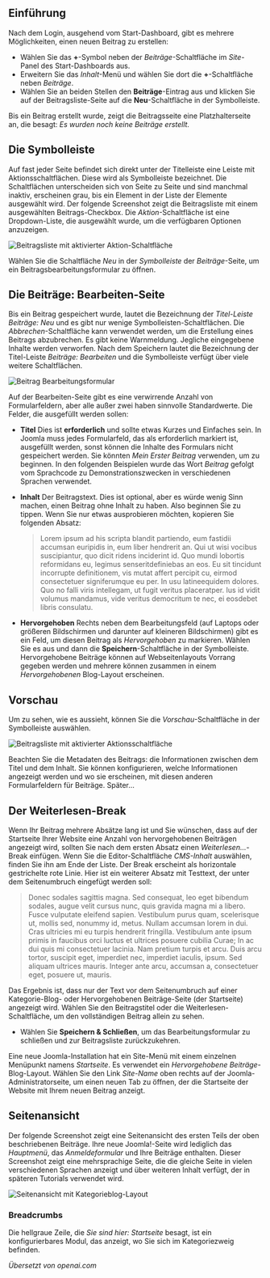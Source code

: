 <!-- Filename: J4.x:Getting_Started:_Adding_an_Article / Display title: Einen Beitrag hinzufügen -->

## Einführung

Nach dem Login, ausgehend vom Start-Dashboard, gibt es mehrere Möglichkeiten, einen neuen Beitrag zu erstellen:

- Wählen Sie das **+**-Symbol neben der *Beiträge*-Schaltfläche im *Site*-Panel des Start-Dashboards aus.
- Erweitern Sie das *Inhalt*-Menü und wählen Sie dort die **+**-Schaltfläche neben *Beiträge*.
- Wählen Sie an beiden Stellen den **Beiträge**-Eintrag aus und klicken Sie auf der Beitragsliste-Seite auf die **Neu**-Schaltfläche in der Symbolleiste.

Bis ein Beitrag erstellt wurde, zeigt die Beitragsseite eine Platzhalterseite an, die besagt: *Es wurden noch keine Beiträge erstellt.*

## Die Symbolleiste

Auf fast jeder Seite befindet sich direkt unter der Titelleiste eine Leiste mit Aktionsschaltflächen. Diese wird als Symbolleiste bezeichnet. Die Schaltflächen unterscheiden sich von Seite zu Seite und sind manchmal inaktiv, erscheinen grau, bis ein Element in der Liste der Elemente ausgewählt wird. Der folgende Screenshot zeigt die Beitragsliste mit einem ausgewählten Beitrags-Checkbox. Die *Aktion*-Schaltfläche ist eine Dropdown-Liste, die ausgewählt wurde, um die verfügbaren Optionen anzuzeigen.

![Beitragsliste mit aktivierter Aktion-Schaltfläche](../../../en/images/getting-started/articles-list.png)

Wählen Sie die Schaltfläche *Neu* in der *Symbolleiste* der *Beiträge*-Seite, um ein Beitragsbearbeitungsformular zu öffnen.

## Die Beiträge: Bearbeiten-Seite

Bis ein Beitrag gespeichert wurde, lautet die Bezeichnung der *Titel-Leiste* *Beiträge: Neu* und es gibt nur wenige Symbolleisten-Schaltflächen. Die *Abbrechen*-Schaltfläche kann verwendet werden, um die Erstellung eines Beitrags abzubrechen. Es gibt keine Warnmeldung. Jegliche eingegebene Inhalte werden verworfen. Nach dem Speichern lautet die Bezeichnung der Titel-Leiste *Beiträge: Bearbeiten* und die Symbolleiste verfügt über viele weitere Schaltflächen.

![Beitrag Bearbeitungsformular](../../../en/images/getting-started/article-edit-form.png)

Auf der Bearbeiten-Seite gibt es eine verwirrende Anzahl von Formularfeldern, aber alle außer zwei haben sinnvolle Standardwerte. Die Felder, die ausgefüllt werden sollen:

- **Titel** Dies ist **erforderlich** und sollte etwas Kurzes und Einfaches sein. In Joomla muss jedes Formularfeld, das als erforderlich markiert ist, ausgefüllt werden, sonst können die Inhalte des Formulars nicht gespeichert werden. Sie könnten *Mein Erster Beitrag* verwenden, um zu beginnen. In den folgenden Beispielen wurde das Wort *Beitrag* gefolgt vom Sprachcode zu Demonstrationszwecken in verschiedenen Sprachen verwendet.
- **Inhalt** Der Beitragstext. Dies ist optional, aber es würde wenig Sinn machen, einen Beitrag ohne Inhalt zu haben. Also beginnen Sie zu tippen. Wenn Sie nur etwas ausprobieren möchten, kopieren Sie folgenden Absatz:

  >Lorem ipsum ad his scripta blandit partiendo, eum fastidii accumsan euripidis in, eum liber hendrerit an. Qui ut wisi vocibus suscipiantur, quo dicit ridens inciderint id. Quo mundi lobortis reformidans eu, legimus senseritdefiniebas an eos. Eu sit tincidunt incorrupte definitionem, vis mutat affert percipit cu, eirmod consectetuer signiferumque eu per. In usu latineequidem dolores. Quo no falli viris intellegam, ut fugit veritus placeratper. Ius id vidit volumus mandamus, vide veritus democritum te nec, ei eosdebet libris consulatu.
- **Hervorgehoben** Rechts neben dem Bearbeitungsfeld (auf Laptops oder größeren Bildschirmen und darunter auf kleineren Bildschirmen) gibt es ein Feld, um diesen Beitrag als *Hervorgehoben* zu markieren. Wählen Sie es aus und dann die **Speichern**-Schaltfläche in der Symbolleiste. Hervorgehobene Beiträge können auf Webseitenlayouts Vorrang gegeben werden und mehrere können zusammen in einem *Hervorgehobenen* Blog-Layout erscheinen.

## Vorschau

Um zu sehen, wie es aussieht, können Sie die *Vorschau*-Schaltfläche in der Symbolleiste auswählen.

![Beitragsliste mit aktivierter Aktionsschaltfläche](../../../en/images/getting-started/article-edit-preview.png)

Beachten Sie die Metadaten des Beitrags: die Informationen zwischen dem Titel und dem Inhalt. Sie können konfigurieren, welche Informationen angezeigt werden und wo sie erscheinen, mit diesen anderen Formularfeldern für Beiträge. Später...

## Der Weiterlesen-Break

Wenn Ihr Beitrag mehrere Absätze lang ist und Sie wünschen, dass auf der Startseite Ihrer Website eine Anzahl von hervorgehobenen Beiträgen angezeigt wird, sollten Sie nach dem ersten Absatz einen *Weiterlesen...*-Break einfügen. Wenn Sie die Editor-Schaltfläche *CMS-Inhalt* auswählen, finden Sie ihn am Ende der Liste. Der Break erscheint als horizontale gestrichelte rote Linie. Hier ist ein weiterer Absatz mit Testtext, der unter dem Seitenumbruch eingefügt werden soll:

>Donec sodales sagittis magna. Sed consequat, leo eget bibendum sodales, augue velit cursus nunc, quis gravida magna mi a libero. Fusce vulputate eleifend sapien. Vestibulum purus quam, scelerisque ut, mollis sed, nonummy id, metus. Nullam accumsan lorem in dui. Cras ultricies mi eu turpis hendrerit fringilla. Vestibulum ante ipsum primis in faucibus orci luctus et ultrices posuere cubilia Curae; In ac dui quis mi consectetuer lacinia. Nam pretium turpis et arcu. Duis arcu tortor, suscipit eget, imperdiet nec, imperdiet iaculis, ipsum. Sed aliquam ultrices mauris. Integer ante arcu, accumsan a, consectetuer eget, posuere ut, mauris.

Das Ergebnis ist, dass nur der Text vor dem Seitenumbruch auf einer Kategorie-Blog- oder Hervorgehobenen Beiträge-Seite (der Startseite) angezeigt wird. Wählen Sie den Beitragstitel oder die Weiterlesen-Schaltfläche, um den vollständigen Beitrag allein zu sehen.

- Wählen Sie **Speichern & Schließen**, um das Bearbeitungsformular zu schließen und zur Beitragsliste zurückzukehren.

Eine neue Joomla-Installation hat ein Site-Menü mit einem einzelnen Menüpunkt namens *Startseite*. Es verwendet ein *Hervorgehobene Beiträge*-Blog-Layout. Wählen Sie den Link *Site-Name* oben rechts auf der Joomla-Administratorseite, um einen neuen Tab zu öffnen, der die Startseite der Website mit Ihrem neuen Beitrag anzeigt.

## Seitenansicht

Der folgende Screenshot zeigt eine Seitenansicht des ersten Teils der oben beschriebenen Beiträge. Ihre neue Joomla!-Seite wird lediglich das *Hauptmenü*, das *Anmeldeformular* und Ihre Beiträge enthalten. Dieser Screenshot zeigt eine mehrsprachige Seite, die die gleiche Seite in vielen verschiedenen Sprachen anzeigt und über weiteren Inhalt verfügt, der in späteren Tutorials verwendet wird.

![Seitenansicht mit Kategorieblog-Layout](../../../en/images/getting-started/article-site-view.png)

### Breadcrumbs

Die hellgraue Zeile, die *Sie sind hier: Startseite* besagt, ist ein konfigurierbares Modul, das anzeigt, wo Sie sich im Kategoriezweig befinden.

*Übersetzt von openai.com*

